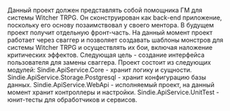 Данный проект должен представлять собой помощника ГМ для системы Witcher TRPG. Он сконструирован как back-end приложение, поскольку его основу  позаимствовал у своего ментора. В будущем проект получит отдельную фронт-часть.
На данный момент проект работает через сваггер и позволяет создавать шаблоны монстров для системы Witcher TRPG и осуществлять их бои, включая наложение критических эффектов. Следующая цель - создание интерфейса пользователя для замены сваггера.
Проект состоит из следующих модулей:
Sindie.ApiService.Core - хранит логику и сущности.
Sindie.ApiService.Storage.Postgresql - хранит конфигурацию базы данных.
Sindie.ApiService.WebApi - исполняемый проект, на данный момент хранит контроллеры и настройки.
Sindie.ApiService.UnitTest - юнит-тесты для обработчиков и сервисов.
